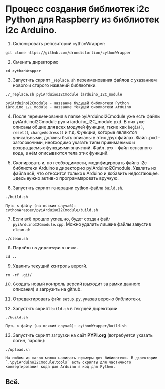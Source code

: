 # Процесс создания библиотек i2c Python для Raspberry из библиотек i2c Arduino.

1. Склонировать репозиторий cythonWrapper:

```
git clone https://github.com/drondistortion/cythonWrapper
```

2. Сменить директорию

```
cd cythonWrapper
```

3. Запустить скрипт `_replace.sh` переименования файлов с указанием нового и старого названий библиотеки.

```
./_replace.sh pyiArduinoI2Cmodule iarduino_I2C_module
```
    pyiArduinoI2Cmodule - название будущей библиотеки Python
    iarduino_I2C_module - название текущей библиотеки Arduino

4. После переименования в папке pyiArduinoI2Cmodule уже есть файлы pyiArduinoI2Cmodule.pyx и iarduino\_I2C\_module.pxd. В них уже описаны общие для всех модулей функции, такие как `begin()`, `reset()`, `changeAddress()` и т.д. Функции, которые являются уникальными, должны быть описаны в этих двух файлах. Файл .pxd - заголовочный, необходимо указать типы принимаемых и возвращаемых функциями значений. Файл .pyx - файл основного кода, в нём описываются тела этих функций.

5. Скопировать и, по необходимости, модифицировать файлы i2c библиотеки Arduino в директорию pyiArduinoI2Cmodule. Удалить из файла всё, что относится только к Arduino и добавить недостающее. Здесь нужно активно программировать вручную.

6. Запустить скрипт генерации cython-файла `build.sh`.

```
./build.sh
```
    Путь к файлу (на всякий случай): cythonWrapper/pyiArduinoI2Cmodule/build.sh

7. Если всё прошло успешно, будет создан файл `pyiArduinoI2Cmodule.cpp`. Можно удалить лишние файлы запустив `clean.sh`

```
./clean.sh
```

8. Перейти на директорию ниже.

```
cd ..
```
9. Удалить текущий контроль версий.

```
rm -rf .git/
```

10. Создать новый контроль версий (выходит за рамки данного описания) и загрузить на github.

11. Отредактировать файл `setup.py`, указав версию библиотеки.

12. Запустить скрипт `build.sh` в текущей директории

```
./build.sh
```
    Путь к файлу (на всякий случай): cythonWrapper/build.sh

13. Запустить скрипт загрузки на сайт **PYPI.org** (потребуется указать логин, пароль):

```
./upload.sh
```

    На любом из шагов можно написать примеры для бибилотеки. В директории `.\pyiArduinoI2Cmodule\tools` есть скрипты для частичного конвертирования кода для Arduino в код для Python.

## Всё.

